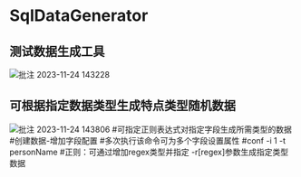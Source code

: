 # SqlDataGenerator
## 测试数据生成工具
![批注 2023-11-24 143228](https://github.com/yisroelyue/SqlDataGenerator/assets/39448845/0e7c5599-ede4-4033-aa9c-8e27bd655216)
## 可根据指定数据类型生成特点类型随机数据
![批注 2023-11-24 143806](https://github.com/yisroelyue/SqlDataGenerator/assets/39448845/b2fa3ab9-ab77-4d94-9484-c459d576b2c3)
#可指定正则表达式对指定字段生成所需类型的数据
#创建数据-增加字段配置
#多次执行该命令可为多个字段设置属性
#conf -i 1 -t personName
#正则：可通过增加regex类型并指定 -r[regex]参数生成指定类型数据
